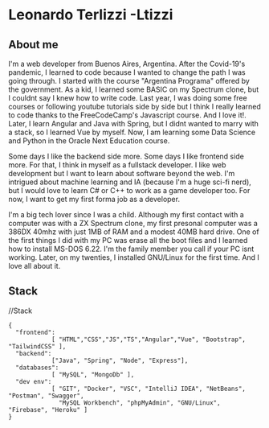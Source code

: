 # Leonardo Terlizzi -Ltizzi

## About me

I'm a web developer from Buenos Aires, Argentina. After the Covid-19's pandemic, I learned to code because I wanted to change the path I was going through. I started with the course "Argentina Programa" offered by the government. As a kid, I learned some BASIC on my Spectrum clone, but I couldnt say I knew how to write code. Last year, I was doing some free courses or following youtube tutorials side by side but I think I really learned to code thanks to the FreeCodeCamp's Javascript course. And I love it!. Later, I learn Angular and Java with Spring, but I didnt wanted to marry with a stack, so I learned Vue by myself. Now, I am learning some Data Science and Python in the Oracle Next Education course.

Some days I like the backend side more. Some days I like frontend side more. For that, I think in myself as a fullstack developer. I like web development but I want to learn about software beyond the web. I'm intrigued about machine learning and IA (because I'm a huge sci-fi nerd), but I would love to learn C# or C++ to work as a game developer too. For now, I want to get my first forma job as a developer. 

I'm a big tech lover since I was a child. Although my first contact with a computer was with a ZX Spectrum clone, my first presonal computer was a 386DX 40mhz with just 1MB of RAM and a modest 40MB hard drive. One of the first things I did with my PC was erase all the boot files and I learned how to install MS-DOS 6.22. I'm the family member you call if your PC isnt working. Later, on my twenties, I installed GNU/Linux for the first time. And I love all about it.

## Stack
//Stack

```
{
  "frontend":   
            [ "HTML","CSS","JS","TS","Angular","Vue", "Bootstrap", "TailwindCSS" ],            
  "backend":  
            ["Java", "Spring", "Node", "Express"],            
  "databases":   
            [ "MySQL", "MongoDb" ],            
  "dev env":
            [ "GIT", "Docker", "VSC", "IntelliJ IDEA", "NetBeans", "Postman", "Swagger", 
              "MySQL Workbench", "phpMyAdmin", "GNU/Linux", "Firebase", "Heroku" ]           
}            
```


